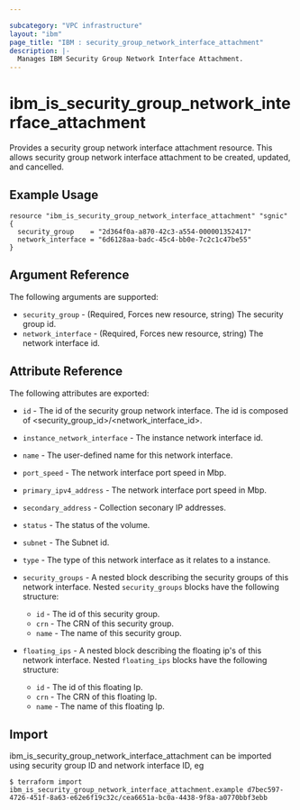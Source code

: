 ```yaml
---

subcategory: "VPC infrastructure"
layout: "ibm"
page_title: "IBM : security_group_network_interface_attachment"
description: |-
  Manages IBM Security Group Network Interface Attachment.
---
```


# ibm\_is_security_group_network_interface_attachment

Provides a security group network interface attachment resource. This allows security group network interface attachment to be created, updated, and cancelled.


## Example Usage

```hcl
resource "ibm_is_security_group_network_interface_attachment" "sgnic" {
  security_group    = "2d364f0a-a870-42c3-a554-000001352417"
  network_interface = "6d6128aa-badc-45c4-bb0e-7c2c1c47be55"
}
```

## Argument Reference

The following arguments are supported:

* `security_group` - (Required, Forces new resource, string) The security group id.
* `network_interface` - (Required, Forces new resource, string) The network interface id. 

## Attribute Reference

The following attributes are exported:

* `id` - The id of the security group network interface. The id is composed of \<security_group_id\>/\<network_interface_id\>.
* `instance_network_interface` - The instance network interface id.
* `name` - The user-defined name for this network interface.
* `port_speed` - The network interface port speed in Mbp.
* `primary_ipv4_address` - The network interface port speed in Mbp.
* `secondary_address` - Collection seconary IP addresses.
* `status` - The status of the volume.
* `subnet` - The Subnet id.
* `type` - The type of this network interface as it relates to a instance.
* `security_groups` -  A nested block describing the security groups of this network interface.
Nested `security_groups` blocks have the following structure:
	* `id` - The id of this security group.
	* `crn` - The CRN of this security group.
	* `name` - The name of this security group.

* `floating_ips` - A nested block describing the floating ip's of this network interface.
Nested `floating_ips` blocks have the following structure:
  * `id` - The id of this floating Ip.
  * `crn` - The CRN of this floating Ip.
  * `name` - The name of this floating Ip.

## Import

ibm_is_security_group_network_interface_attachment can be imported using security group ID and network interface ID, eg

```
$ terraform import ibm_is_security_group_network_interface_attachment.example d7bec597-4726-451f-8a63-e62e6f19c32c/cea6651a-bc0a-4438-9f8a-a0770bbf3ebb
```
